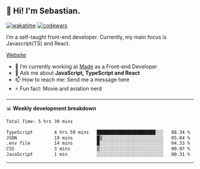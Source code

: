 ## 👋 Hi! I'm Sebastian.

[![wakatime](https://wakatime.com/badge/user/df0036c6-328a-4a39-be9b-e49417ed22a1.svg)](https://wakatime.com/@df0036c6-328a-4a39-be9b-e49417ed22a1)
[![codewars](https://www.codewars.com/users/sebavuye/badges/small)](https://www.codewars.com/users/sebavuye)

I’m a self-taught front-end developer. Currently, my main focus is Javascript(TS) and React.

[Website](https://sebastianvuye.be)

- 🔭 I’m currently working at [Made](https://made.be/) as a Front-end Developer
- 💬 Ask me about **JavaScript, TypeScript and React**
- 📫 How to reach me: Send me a message here
- ⚡ Fun fact: Movie and aviation nerd

-------

📊 **Weekly development breakdown**

<!--START_SECTION:waka-->

```txt
Total Time: 5 hrs 39 mins

TypeScript        4 hrs 59 mins   ██████████████████████░░░   88.34 %
JSON              19 mins         █▒░░░░░░░░░░░░░░░░░░░░░░░   05.84 %
.env file         14 mins         █░░░░░░░░░░░░░░░░░░░░░░░░   04.33 %
CSS               3 mins          ▒░░░░░░░░░░░░░░░░░░░░░░░░   00.97 %
JavaScript        1 min           ░░░░░░░░░░░░░░░░░░░░░░░░░   00.31 %
```

<!--END_SECTION:waka-->
-------
